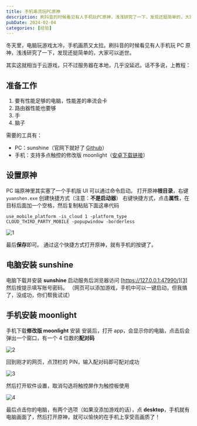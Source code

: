 ```yaml
---
title: 手机串流玩PC原神
description: 刷抖音的时候看见有人手机玩PC原神，浅浅研究了一下，发现还挺简单的，大家可以逝世。
pubDate: 2024-02-04
categories: [经验]
---
```


冬天里，电脑玩游戏太冷，手机画质又太拉。刷抖音的时候看见有人手机玩 PC 原神，浅浅研究了一下，发现还挺简单的，大家可以逝世。

其实这就相当于云游戏，只不过服务器在本地，几乎没延迟。话不多说，上教程：

准备工作
----

 1. 要有性能足够的电脑，性能差的串流会卡
 2. 路由器性能也要够
 3. 手
 4. 脑子

需要的工具有：

 - PC：sunshine（官网下就好了 [Github][1]）
 - 手机：支持多点触控的修改版 moonlight（[安卓下载链接][2]）

设置原神
----

PC 端原神里其实塞了一个手机版 UI 可以通过命令启动。
打开原神**根目录**，右键 `yuanshen.exe` 创建快捷方式（注意：**不是启动器**）
右键快捷方式，点击**属性**，在目标后面加一个空格，然后复制粘贴下面这串代码

    use_mobile_platform -is_cloud 1 -platform_type CLOUD_THIRD_PARTY_MOBILE -popupwindow -borderless

![1](https://cdn.zhengweixin.top/img/blog/play-genshin-impact-on-pc-on-mobile-phone/1.png)

最后**保存**即可。
通过这个快捷方式打开原神，就有手机的按键了。

电脑安装 sunshine
-------------

电脑下载并安装 **sunshine**
启动服务后浏览器访问 [https://127.0.0.1:47990/][3]
然后按提示填写账号密码。
（网页可以添加游戏，手机中可以一键启动，但我搞了，没成功，你们帮我试试）

手机安装 moonlight
--------------

手机下载**修改版 moonlight** 安装
安装后，打开 app，会显示你的电脑，点击后会弹出一个窗口，有一个 4 位数的**配对码**

![2](https://cdn.zhengweixin.top/img/blog/play-genshin-impact-on-pc-on-mobile-phone/2.png)

回到刚才的网页，点顶栏的 PIN，输入配对码即可配对成功

![3](https://cdn.zhengweixin.top/img/blog/play-genshin-impact-on-pc-on-mobile-phone/3.png)

然后打开软件设置，取消勾选将触控屏作为触控板使用

![4](https://cdn.zhengweixin.top/img/blog/play-genshin-impact-on-pc-on-mobile-phone/4.png)

最后点击你的电脑，有两个选项（如果没添加游戏的话），点 **desktop**，手机就有电脑画面了，然后打开原神，就可以愉快的在手机上享受高画质了！


  [1]: https://github.com/LizardByte/Sunshine
  [2]: https://www.123pan.com/s/x3d2jv-cpV1H.html
  [3]: https://127.0.0.1:47990/